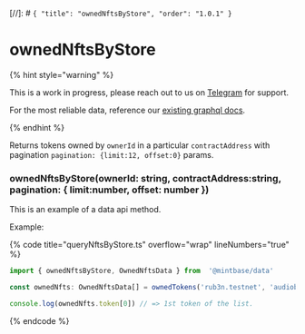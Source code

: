 [//]: # `{ "title": "ownedNftsByStore", "order": "1.0.1" }`
# ownedNftsByStore


{% hint style="warning" %}

This is a work in progress, please reach out to us on [Telegram](https://t.me/mintdev) for support.

For the most reliable data, reference our [existing graphql docs](https://docs.mintbase.io/dev/read-data/mintbase-graph).

{% endhint %}




Returns tokens owned by `ownerId`  in a particular `contractAddress`  with pagination `pagination: {limit:12, offset:0}`  params.



### ownedNftsByStore(ownerId: string, contractAddress:string, pagination: { limit:number, offset: number })



This is an example of a data api method.




Example:



{% code title="queryNftsByStore.ts" overflow="wrap" lineNumbers="true" %}

```typescript
import { ownedNftsByStore, OwnedNftsData } from  '@mintbase/data'

const ownedNfts: OwnedNftsData[] = ownedTokens('rub3n.testnet', 'audiobr.mintspace2.testnet' { limit:  20 , offset: -});

console.log(ownedNfts.token[0]) // => 1st token of the list.

```

{% endcode %}